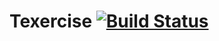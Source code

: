 # Texercise [![Build Status](https://jenkins.bolito.pw/buildStatus/icon?job=texercise/texercise-pipeline/develop)](https://jenkins.bolito.pw/job/texercise/job/texercise-pipeline/job/develop/)
